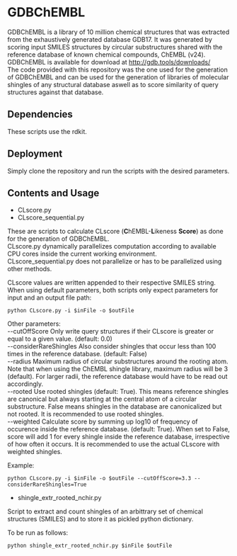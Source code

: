 # GDBChEMBL

GDBChEMBL is a library of 10 million chemical structures that was extracted from the exhaustively generated database GDB17.
It was generated by scoring input SMILES structures by circular substructures shared with the reference database of known chemical compounds, ChEMBL (v24).\
GDBChEMBL is available for download at http://gdb.tools/downloads/ \
The code provided with this repository was the one used for the generation of GDBChEMBL and can be used for the generation of libraries of molecular shingles of any structural database aswell as to score similarity of query structures against that database.

## Dependencies
These scripts use the rdkit.

## Deployment
Simply clone the repository and run the scripts with the desired parameters.

## Contents and Usage
* CLscore.py
* CLscore_sequential.py

These are scripts to calculate CLscore (**C**hEMBL-**L**ikeness **Score**) as done for the generation of GDBChEMBL.\
CLscore.py dynamically parallelizes computation according to available CPU cores inside the current working environment.\
CLscore_sequential.py does not parallelize or has to be parallelized using other methods.

CLscore values are written appended to their respective SMILES string.\
When using default parameters, both scripts only expect parameters for input and an output file path:
```
python CLscore.py -i $inFile -o $outFile
```

Other parameters:\
--cutOffScore	Only write query structures if their CLscore is greater or equal to a given value. (default: 0.0)\
--considerRareShingles	Also consider shingles that occur less than 100 times in the reference database. (default: False)\
--radius		Maximum radius of circular substructures around the rooting atom. Note that when using the ChEMBL shingle library, maximum radius will be 3 (default). For larger radii, the reference database would have to be read out accordingly.\
--rooted		Use rooted shingles (default: True). This means reference shingles are canonical but always starting at the central atom of a circular substructure. False means shingles in the database are canonicalized but not rooted. It is recommended to use rooted shingles.\
--weighted	Calculate score by summing up log10 of frequency of occurence inside the reference database. (default: True). When set to False, score will add 1 for every shingle inside the reference database, irrespective of how often it occurs. It is recommended to use the actual CLscore with weighted shingles.

Example:
```
python CLscore.py -i $inFile -o $outFile --cutOffScore=3.3 --considerRareShingles=True
```

* shingle_extr_rooted_nchir.py

Script to extract and count shingles of an arbittrary set of chemical structures (SMILES) and to store it as pickled python dictionary.

To be run as follows:
```
python shingle_extr_rooted_nchir.py $inFile $outFile
```
